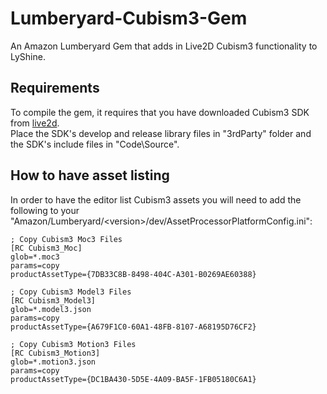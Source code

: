 # Lumberyard-Cubism3-Gem
An Amazon Lumberyard Gem that adds in Live2D Cubism3 functionality to LyShine.

## Requirements
To compile the gem, it requires that you have downloaded Cubism3 SDK from [live2d](https://live2d.github.io/#native).  
Place the SDK\'s develop and release library files in "3rdParty" folder and the SDK\'s include files in "Code\\Source".  

## How to have asset listing
In order to have the editor list Cubism3 assets you will need to add the following to your "Amazon/Lumberyard/\<version\>/dev/AssetProcessorPlatformConfig.ini":  
```Text
; Copy Cubism3 Moc3 Files
[RC Cubism3_Moc]
glob=*.moc3
params=copy
productAssetType={7DB33C8B-8498-404C-A301-B0269AE60388}

; Copy Cubism3 Model3 Files
[RC Cubism3_Model3]
glob=*.model3.json
params=copy
productAssetType={A679F1C0-60A1-48FB-8107-A68195D76CF2}

; Copy Cubism3 Motion3 Files
[RC Cubism3_Motion3]
glob=*.motion3.json
params=copy
productAssetType={DC1BA430-5D5E-4A09-BA5F-1FB05180C6A1}
```
